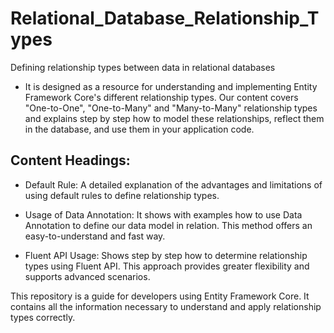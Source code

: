 # Relational_Database_Relationship_Types
 Defining relationship types between data in relational databases
 
- It is designed as a resource for understanding and implementing Entity Framework Core's different relationship types. Our content covers "One-to-One", "One-to-Many" and "Many-to-Many" relationship types and explains step by step how to model these relationships, reflect them in the database, and use them in your application code.

## Content Headings:

* Default Rule: A detailed explanation of the advantages and limitations of using default rules to define relationship types.

* Usage of Data Annotation: It shows with examples how to use Data Annotation to define our data model in relation. This method offers an easy-to-understand and fast way.

* Fluent API Usage: Shows step by step how to determine relationship types using Fluent API. This approach provides greater flexibility and supports advanced scenarios.

This repository is a guide for developers using Entity Framework Core. It contains all the information necessary to understand and apply relationship types correctly.
